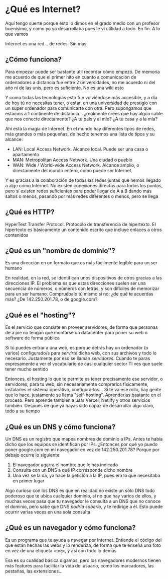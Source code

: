 # ¿Qué es Internet?
Aquí tengo suerte porque esto lo dimos en el grado medio con un profesor buenísimo, y como yo ya desarrollaba pues le vi utilidad a todo. En fin. A lo que vamos

Internet es una red... de redes. Sin más

## ¿Cómo funciona?
Para empezar puede ser bastante útil recordar cómo empezó. De memoria me acuerdo de que el primer hito en cuanto a comunicación de ordenadores a distancia fue entre 2 universidades, no me acuerdo ni del año ni de las unis, pero es suficiente. No es una wiki esto

Y como todas las tecnologías esto fue volviéndose más accesible, y a día de hoy tú no necesitas tener, o estar, en una universidad de prestigio con un super ordenador para comunicarte con otra. Pero supongamos que estamos a 1 continente de distancia... ¿realmente crees que hay algún cable que nos conecte directamente? ¿A tu país y al mío? ¿A tu casa y a la mía?

Ahí está la magia de Internet. En el mundo hay diferentes tipos de redes, más grandes o más pequeñas, de hecho tenemos una lista de tipos y su alcance:

- LAN: Local Access Network. Alcance local. Puede ser una casa o apartamento
- MAN: Metropolitan Access Network. Una ciudad o pueblo
- WAN: Wide / World-wide Access Network. Alcance amplio, o directamente del mundo entero, como puede ser Internet

Y es gracias a la colaboración de todas las redes juntas que hemos llegado a algo como Internet. No existen conexiones directas para todos los puntos, pero sí existen redes suficientes para poder llegar de A a B dando más saltos o menos, pasando por más redes diferentes o menos, pero se llega

## ¿Qué es HTTP?
HyperText Transfer Protocol. Protocolo de transferencia de hipertexto. El hipertexto es básicamente un contenido escrito que incluye enlaces a otros contenidos

## ¿Qué es un "nombre de dominio"?
Es una dirección en un formato que es más fácilmente legible para un ser humano

En realidad, en la red, se identifican unos dispositivos de otros gracias a las direcciones IP. El problema es que estas direcciones suelen ser una secuencia de números, o números con letras, y son difíciles de memorizar para un ser humano. Compruébalo tú mismo si no; ¿de qué te acuerdas más? ¿De 142.250.201.78, o de google.com?

## ¿Qué es el "hosting"?
Es el servicio que consiste en proveer servidores, de forma que personas de a pie no tengan que montarse un datacenter para poner su web o software de forma pública

Si tú puedes entrar a una web, es porque detrás hay un ordenador (o varios) configurado/s para _servirte_ dicha web, con sus archivos y todo lo necesario. Justamente por eso se llaman _servidores_. Cuando te paras expresamente a ver el vocabulario de casi cualquier sector TI ves que suele tener mucho sentido

Entonces, el hosting lo que te permite es tener precisamente ese servidor, o servidores, para tu web, sin necesariamente comprarlos físicamente, instalarles el sistema operativo, configurarlos... Si te va ese rollo, hay gente que lo hace, justamente se llama "self-hosting". Aprenderías bastante en el proceso. Pero aprende también a usar Vercel, Netlify y otros servicios también. Después de que ya hayas sido capaz de desarrollar algo claro, todo a su tiempo

## ¿Qué es un DNS y cómo funciona?
Un DNS es un registro que mapea nombres de dominio a IPs. Antes te había dicho que los equipos se identifican por IPs. ¿Entonces por qué yo puedo poner google.com en mi navegador en vez de 142.250.201.78? Porque por debajo ocurre lo siguiente:

1. El navegador agarra el nombre que le has indicado
2. Consulta con un DNS a qué IP corresponde dicho nombre
3. Una vez se la da, ya hace la petición a la IP, pues era lo que necesitaba en primer lugar

Algo curioso con los DNS es que en realidad no existe un sólo DNS todo poderoso que te ubica cualquier dominio, si no que hay varios de ellos, y muchas veces pasa que tu navegador le consulta a un DNS que no conoce el dominio, pero sabe qué DNS _podría saberlo_, y te redirige a él. Esto puede ocurrir varias veces en una sola consulta

## ¿Qué es un navegador y cómo funciona?
Es un programa que te ayuda a navegar por Internet. Entiende el código del que están hechas las webs y lo renderiza, de forma que te enseña una foto en vez de una etiqueta `<img>`, y así con todo lo demás

Esa es su cualidad básica digamos, pero los navegadores modernos tienen más features para facilitar la vida del usuario, como los marcadores, las pestañas, las extensiones...
